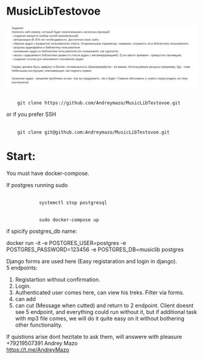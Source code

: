 # MusicLibTestovoe
![](/media/Screenshot%20from%202024-04-15%2006-23-48.png)

##
        git clone https://github.com/Andreymazo/MusicLibTestovoe.git

or if you prefer SSH

##
        git clone git@github.com:Andreymazo/MusicLibTestovoe.git

# Start:

You must have docker-compose.

If postgres running sudo

##
                systemctl stop postgresql


##
                sudo docker-compose up

if spicify postgres_db name:

docker run -it -e POSTGRES_USER=postgres -e POSTGRES_PASSWORD=123456 -e POSTGRES_DB=musiclib postgres





Django forms are used here (Easy registaration and login in django).   
5 endpoints:   
1. Registartion without confirmation.   
2. Login.   
3. Authenticated user comes here, can view his treks. Filter via forms.   
4. can add   
5. can cut (Message when cutted) and return to 2 endpoint. Client doesnt see 5 endpoint, and everything could run without it, but if additional task with mp3 file comes, we will do it quite easy on it without bothering other functionality.


If quistions arise dont hezitate to ask them, will answere with pleasure  
+79219507391 Andrey Mazo  
https://t.me/AndreyMazo  



